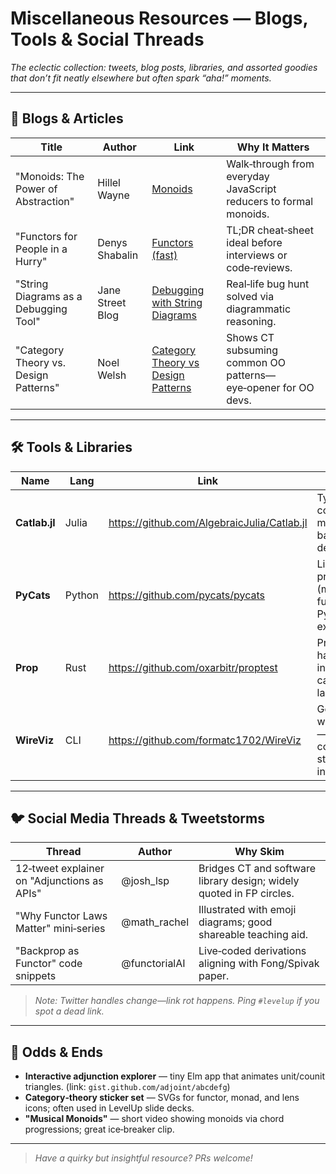 # Miscellaneous Resources — Blogs, Tools & Social Threads

*The eclectic collection: tweets, blog posts, libraries, and assorted goodies that don’t fit neatly elsewhere but often spark “aha!” moments.*

---

## 📝 Blogs & Articles

| Title                                 | Author           | Link                                          | Why It Matters                                                    |
| ------------------------------------- | ---------------- | --------------------------------------------- | ----------------------------------------------------------------- |
| "Monoids: The Power of Abstraction"   | Hillel Wayne     | [Monoids](https://hillelwayne.com/post/monoids/) | Walk‑through from everyday JavaScript reducers to formal monoids. |
| "Functors for People in a Hurry"      | Denys Shabalin   | [Functors (fast)](https://dshablins.com/functors‑fast)                   | TL;DR cheat‑sheet ideal before interviews or code‑reviews.        |
| "String Diagrams as a Debugging Tool" | Jane Street Blog | [Debugging with String Diagrams](https://blog.janestreet.com/string-diagrams-debugging) | Real‑life bug hunt solved via diagrammatic reasoning.             |
| "Category Theory vs. Design Patterns" | Noel Welsh       | [Category Theory vs Design Patterns](https://underscore.io/blog)| Shows CT subsuming common OO patterns—eye‑opener for OO devs.     |

---

## 🛠️ Tools & Libraries

| Name          | Lang   | Link                                | Use Case                                                                   |
| ------------- | ------ | ----------------------------------- | -------------------------------------------------------------------------- |
| **Catlab.jl** | Julia  | https://github.com/AlgebraicJulia/Catlab.jl | Typed compositional model‑building; basis for many demos.                  |
| **PyCats**    | Python | https://github.com/pycats/pycats            | Lightweight FP primitives (monads, functors) for Python quick experiments. |
| **Prop**      | Rust   | https://github.com/oxarbitr/proptest        | Property‑testing harness inspired by categorical laws.                     |
| **WireViz**   | CLI    | https://github.com/formatc1702/WireViz      | Generates wiring diagrams—great companion to string‑diagram intuition.     |

---

## 🐦 Social Media Threads & Tweetstorms

| Thread                                      | Author        | Why Skim                                                             |
| ------------------------------------------- | ------------- | -------------------------------------------------------------------- |
| 12‑tweet explainer on "Adjunctions as APIs" | @josh\_lsp    | Bridges CT and software library design; widely quoted in FP circles. |
| "Why Functor Laws Matter" mini‑series       | @math\_rachel | Illustrated with emoji diagrams; good shareable teaching aid.        |
| "Backprop as Functor" code snippets         | @functorialAI | Live‑coded derivations aligning with Fong/Spivak paper.              |

> *Note: Twitter handles change—link rot happens. Ping `#levelup` if you spot a dead link.*

---

## 🎲 Odds & Ends

* **Interactive adjunction explorer** — tiny Elm app that animates unit/counit triangles. (link: `gist.github.com/adjoint/abcdefg`)
* **Category‑theory sticker set** — SVGs for functor, monad, and lens icons; often used in LevelUp slide decks.
* **"Musical Monoids"** — short video showing monoids via chord progressions; great ice‑breaker clip.

---

> *Have a quirky but insightful resource?  PRs welcome!*
